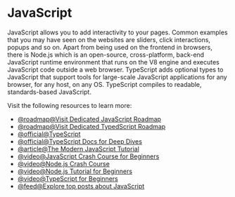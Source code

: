 # JavaScript

JavaScript allows you to add interactivity to your pages. Common examples that you may have seen on the websites are sliders, click interactions, popups and so on. Apart from being used on the frontend in browsers, there is Node.js which is an open-source, cross-platform, back-end JavaScript runtime environment that runs on the V8 engine and executes JavaScript code outside a web browser. TypeScript adds optional types to JavaScript that support tools for large-scale JavaScript applications for any browser, for any host, on any OS. TypeScript compiles to readable, standards-based JavaScript.

Visit the following resources to learn more:

- [@roadmap@Visit Dedicated JavaScript Roadmap](https://roadmap.sh/javascript)
- [@roadmap@Visit Dedicated TypedScript Roadmap](https://roadmap.sh/typescript)
- [@official@TypeScript](https://www.typescriptlang.org/)
- [@official@TypeScript Docs for Deep Dives](https://www.typescriptlang.org/docs/)
- [@article@The Modern JavaScript Tutorial](https://javascript.info/)
- [@video@JavaScript Crash Course for Beginners](https://youtu.be/hdI2bqOjy3c)
- [@video@Node.js Crash Course](https://www.youtube.com/watch?v=fBNz5xF-Kx4)
- [@video@Node.js Tutorial for Beginners](https://www.youtube.com/watch?v=TlB_eWDSMt4)
- [@video@TypeScript for Beginners](https://www.youtube.com/watch?v=BwuLxPH8IDs)
- [@feed@Explore top posts about JavaScript](https://app.daily.dev/tags/javascript?ref=roadmapsh)